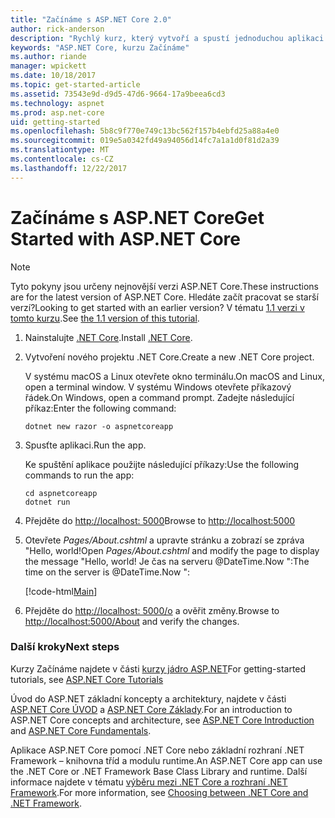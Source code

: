 ```yaml
---
title: "Začínáme s ASP.NET Core 2.0"
author: rick-anderson
description: "Rychlý kurz, který vytvoří a spustí jednoduchou aplikaci Hello World pomocí ASP.NET Core."
keywords: "ASP.NET Core, kurzu Začínáme"
ms.author: riande
manager: wpickett
ms.date: 10/18/2017
ms.topic: get-started-article
ms.assetid: 73543e9d-d9d5-47d6-9664-17a9beea6cd3
ms.technology: aspnet
ms.prod: asp.net-core
uid: getting-started
ms.openlocfilehash: 5b8c9f770e749c13bc562f157b4ebfd25a88a4e0
ms.sourcegitcommit: 019e5a0342fd49a94056d14fc7a1a1d0f81d2a39
ms.translationtype: MT
ms.contentlocale: cs-CZ
ms.lasthandoff: 12/22/2017
---
```

# <a name="get-started-with-aspnet-core"></a><span data-ttu-id="e9952-104">Začínáme s ASP.NET Core</span><span class="sxs-lookup"><span data-stu-id="e9952-104">Get Started with ASP.NET Core</span></span>

> [!NOTE]
> <span data-ttu-id="e9952-105">Tyto pokyny jsou určeny nejnovější verzi ASP.NET Core.</span><span class="sxs-lookup"><span data-stu-id="e9952-105">These instructions are for the latest version of ASP.NET Core.</span></span> <span data-ttu-id="e9952-106">Hledáte začít pracovat se starší verzí?</span><span class="sxs-lookup"><span data-stu-id="e9952-106">Looking to get started with an earlier version?</span></span> <span data-ttu-id="e9952-107">V tématu [1.1 verzi v tomto kurzu](xref:getting-started-1.1).</span><span class="sxs-lookup"><span data-stu-id="e9952-107">See [the 1.1 version of this tutorial](xref:getting-started-1.1).</span></span>

1. <span data-ttu-id="e9952-108">Nainstalujte [.NET Core](https://www.microsoft.com/net/core/).</span><span class="sxs-lookup"><span data-stu-id="e9952-108">Install [.NET Core](https://www.microsoft.com/net/core/).</span></span>

2. <span data-ttu-id="e9952-109">Vytvoření nového projektu .NET Core.</span><span class="sxs-lookup"><span data-stu-id="e9952-109">Create a new .NET Core project.</span></span>

   <span data-ttu-id="e9952-110">V systému macOS a Linux otevřete okno terminálu.</span><span class="sxs-lookup"><span data-stu-id="e9952-110">On macOS and Linux, open a terminal window.</span></span> <span data-ttu-id="e9952-111">V systému Windows otevřete příkazový řádek.</span><span class="sxs-lookup"><span data-stu-id="e9952-111">On Windows, open a command prompt.</span></span> <span data-ttu-id="e9952-112">Zadejte následující příkaz:</span><span class="sxs-lookup"><span data-stu-id="e9952-112">Enter the following command:</span></span>

    ```terminal
    dotnet new razor -o aspnetcoreapp
    ```
    
4. <span data-ttu-id="e9952-113">Spusťte aplikaci.</span><span class="sxs-lookup"><span data-stu-id="e9952-113">Run the app.</span></span>

    <span data-ttu-id="e9952-114">Ke spuštění aplikace použijte následující příkazy:</span><span class="sxs-lookup"><span data-stu-id="e9952-114">Use the following commands to run the app:</span></span>

    ```terminal
    cd aspnetcoreapp
    dotnet run
    ```

5. <span data-ttu-id="e9952-115">Přejděte do [http://localhost: 5000](http://localhost:5000)</span><span class="sxs-lookup"><span data-stu-id="e9952-115">Browse to [http://localhost:5000](http://localhost:5000)</span></span>

6. <span data-ttu-id="e9952-116">Otevřete *Pages/About.cshtml* a upravte stránku a zobrazí se zpráva "Hello, world!</span><span class="sxs-lookup"><span data-stu-id="e9952-116">Open *Pages/About.cshtml* and modify the page to display the message "Hello, world!</span></span> <span data-ttu-id="e9952-117">Je čas na serveru @DateTime.Now ":</span><span class="sxs-lookup"><span data-stu-id="e9952-117">The time on the server is @DateTime.Now ":</span></span>

    [!code-html[Main](getting-started/sample/getting-started/about.cshtml?highlight=9&range=1-9)]

7. <span data-ttu-id="e9952-118">Přejděte do [http://localhost: 5000/o](http://localhost:5000/About) a ověřit změny.</span><span class="sxs-lookup"><span data-stu-id="e9952-118">Browse to [http://localhost:5000/About](http://localhost:5000/About) and verify the changes.</span></span>

### <a name="next-steps"></a><span data-ttu-id="e9952-119">Další kroky</span><span class="sxs-lookup"><span data-stu-id="e9952-119">Next steps</span></span>

<span data-ttu-id="e9952-120">Kurzy Začínáme najdete v části [kurzy jádro ASP.NET](tutorials/index.md)</span><span class="sxs-lookup"><span data-stu-id="e9952-120">For getting-started tutorials, see [ASP.NET Core Tutorials](tutorials/index.md)</span></span>

<span data-ttu-id="e9952-121">Úvod do ASP.NET základní koncepty a architektury, najdete v části [ASP.NET Core ÚVOD](index.md) a [ASP.NET Core Základy](fundamentals/index.md).</span><span class="sxs-lookup"><span data-stu-id="e9952-121">For an introduction to ASP.NET Core concepts and architecture, see [ASP.NET Core Introduction](index.md) and [ASP.NET Core Fundamentals](fundamentals/index.md).</span></span>

<span data-ttu-id="e9952-122">Aplikace ASP.NET Core pomocí .NET Core nebo základní rozhraní .NET Framework – knihovna tříd a modulu runtime.</span><span class="sxs-lookup"><span data-stu-id="e9952-122">An ASP.NET Core app can use the .NET Core or .NET Framework Base Class Library and runtime.</span></span> <span data-ttu-id="e9952-123">Další informace najdete v tématu [výběru mezi .NET Core a rozhraní .NET Framework](https://docs.microsoft.com/dotnet/articles/standard/choosing-core-framework-server).</span><span class="sxs-lookup"><span data-stu-id="e9952-123">For more information, see [Choosing between .NET Core and .NET Framework](https://docs.microsoft.com/dotnet/articles/standard/choosing-core-framework-server).</span></span>
